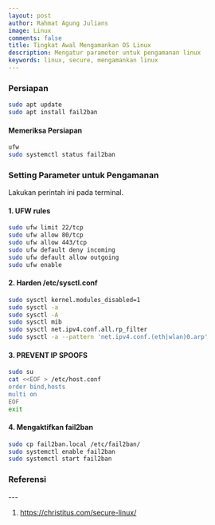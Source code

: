 ```yaml
---
layout: post
author: Rahmat Agung Julians
image: Linux
comments: false
title: Tingkat Awal Mengamankan OS Linux
description: Mengatur parameter untuk pengamanan linux
keywords: linux, secure, mengamankan linux
---
```


### Persiapan

```bash
sudo apt update
sudo apt install fail2ban
```

#### Memeriksa Persiapan

```bash
ufw
sudo systemctl status fail2ban
```

### Setting Parameter untuk Pengamanan

Lakukan perintah ini pada terminal.

#### 1. UFW rules

```bash
sudo ufw limit 22/tcp
sudo ufw allow 80/tcp
sudo ufw allow 443/tcp
sudo ufw default deny incoming
sudo ufw default allow outgoing
sudo ufw enable
```

#### 2. Harden /etc/sysctl.conf

```bash
sudo sysctl kernel.modules_disabled=1
sudo sysctl -a
sudo sysctl -A
sudo sysctl mib
sudo sysctl net.ipv4.conf.all.rp_filter
sudo sysctl -a --pattern 'net.ipv4.conf.(eth|wlan)0.arp'
```

#### 3. PREVENT IP SPOOFS

```bash
sudo su
cat <<EOF > /etc/host.conf
order bind,hosts
multi on
EOF
exit
```

#### 4. Mengaktifkan fail2ban

```bash
sudo cp fail2ban.local /etc/fail2ban/
sudo systemctl enable fail2ban
sudo systemctl start fail2ban
```

<h3 class="title-referensi"><b>Referensi</b></h3> 
--- 
<ol class="referensi">
    <li>
        <a href="https://christitus.com/secure-linux/">https://christitus.com/secure-linux/</a>
    </li>
</ol>
